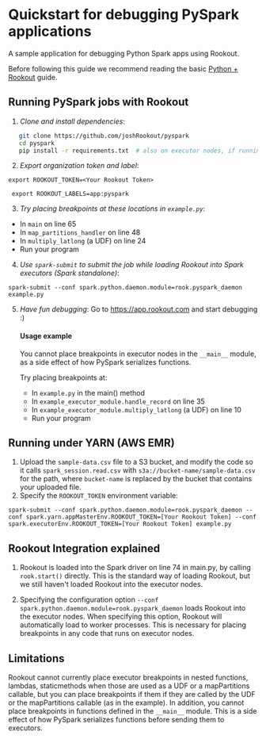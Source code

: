
# Quickstart for debugging PySpark applications

A sample application for debugging Python Spark apps using Rookout.

Before following this guide we recommend reading the basic [Python + Rookout](https://docs.rookout.com/docs/sdk-setup.html) guide.

## Running PySpark jobs with Rookout

1. *Clone and install dependencies*:
 ```bash
    git clone https://github.com/joshRookout/pyspark
    cd pyspark
    pip install -r requirements.txt  # also on executor nodes, if running in a cluster
```

2. *Export organization token and label*:
 ```
 export ROOKOUT_TOKEN=<Your Rookout Token>
```
```
 export ROOKOUT_LABELS=app:pyspark
```

3. *Try placing breakpoints at these locations in `example.py`*:
* In `main` on line 65
* In `map_partitions_handler` on line 48
* In `multiply_latlong` (a UDF) on line 24
* Run your program


4. *Use `spark-submit` to submit the job while loading Rookout into Spark executors (Spark standalone)*:
```
spark-submit --conf spark.python.daemon.module=rook.pyspark_daemon example.py
```


5. *Have fun debugging*:
	Go to https://app.rookout.com and start debugging :)

    #### Usage example
    You cannot place breakpoints in executor nodes in the `__main__` module, as a side effect of how PySpark serializes functions.

    Try placing breakpoints at:
    * In `example.py` in the main() method
    * In `example_executor_module.handle_record` on line 35
    * In `example_executor_module.multiply_latlong` (a UDF) on line 10
    * Run your program

## Running under YARN (AWS EMR)
1. Upload the `sample-data.csv` file to a S3 bucket, and modify the code so it calls `spark_session.read.csv` with `s3a://bucket-name/sample-data.csv` for the path, where `bucket-name` is replaced by the bucket that contains your uploaded file.
2. Specify the `ROOKOUT_TOKEN` environment variable:

```
spark-submit --conf spark.python.daemon.module=rook.pyspark_daemon --conf spark.yarn.appMasterEnv.ROOKOUT_TOKEN=[Your Rookout Token] --conf spark.executorEnv.ROOKOUT_TOKEN=[Your Rookout Token] example.py
```



## Rookout Integration explained
1. Rookout is loaded into the Spark driver on line 74 in main.py, by calling `rook.start()` directly. This is the standard way of loading Rookout, but we still haven't loaded Rookout into the executor nodes.

2. Specifying the configuration option `--conf spark.python.daemon.module=rook.pyspark_daemon` loads Rookout into the executor nodes. When specifying this option, Rookout will automatically load to worker processes. This is necessary for placing breakpoints in any code that runs on executor nodes.

## Limitations
Rookout cannot currently place executor breakpoints in nested functions, lambdas, staticmethods when those are used as a UDF or a mapPartitions callable, but you can place breakpoints if them if they are called by the UDF or the mapPartitions callable (as in the example).
In addition, you cannot place breakpoints in functions defined in the `__main__` module.
This is a side effect of how PySpark serializes functions before sending them to executors. 

[Python + Rookout]: https://docs.rookout.com/docs/sdk-setup.html
